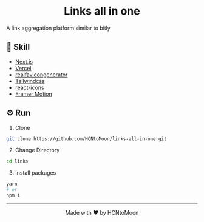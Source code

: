 <h1 align="center">
 Links all in one
</h1>

A link aggregation platform similar to bitly



## 🚀 Skill

- [Next.js](https://nextjs.org/)
- [Vercel](https://vercel.com)
- [realfavicongenerator](https://realfavicongenerator.net/)
- [Tailwindcss](https://tailwindcss.com)
- [react-icons](https://react-icons.github.io/react-icons/)
- [Framer Motion](https://www.framer.com/motion/)

## ⚙️ Run

1. Clone 

```sh
git clone https://github.com/HCNtoMoon/links-all-in-one.git
```

2. Change Directory

```sh
cd links
```

3. Install packages

```sh
yarn
# or
npm i
```


<hr>
<p align="center">
Made with ❤️ by HCNtoMoon
</p>
